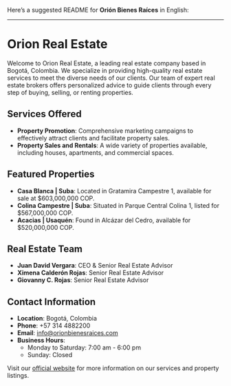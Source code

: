 Here’s a suggested README for **Orión Bienes Raíces** in English:

---

# Orion Real Estate

Welcome to Orion Real Estate, a leading real estate company based in Bogotá, Colombia. We specialize in providing high-quality real estate services to meet the diverse needs of our clients. Our team of expert real estate brokers offers personalized advice to guide clients through every step of buying, selling, or renting properties.

## Services Offered

- **Property Promotion**: Comprehensive marketing campaigns to effectively attract clients and facilitate property sales.
- **Property Sales and Rentals**: A wide variety of properties available, including houses, apartments, and commercial spaces.

## Featured Properties

- **Casa Blanca | Suba**: Located in Gratamira Campestre 1, available for sale at $603,000,000 COP.
- **Colina Campestre | Suba**: Situated in Parque Central Colina 1, listed for $567,000,000 COP.
- **Acacias | Usaquén**: Found in Alcázar del Cedro, available for $520,000,000 COP.

## Real Estate Team

- **Juan David Vergara**: CEO & Senior Real Estate Advisor
- **Ximena Calderón Rojas**: Senior Real Estate Advisor
- **Giovanny C. Rojas**: Senior Real Estate Advisor

## Contact Information

- **Location**: Bogotá, Colombia
- **Phone**: +57 314 4882200
- **Email**: info@orionbienesraices.com
- **Business Hours**:
  - Monday to Saturday: 7:00 am - 6:00 pm
  - Sunday: Closed

Visit our [official website](https://orionbienesraices.com) for more information on our services and property listings.

